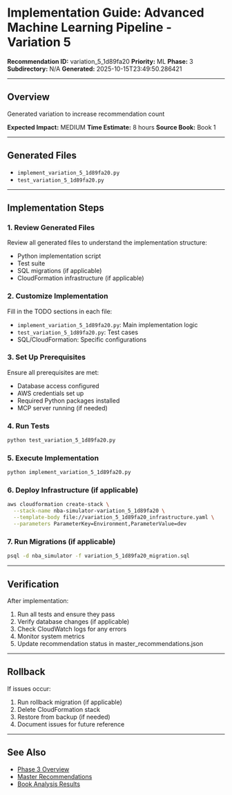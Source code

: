 # Implementation Guide: Advanced Machine Learning Pipeline - Variation 5

**Recommendation ID:** variation_5_1d89fa20
**Priority:** ML
**Phase:** 3
**Subdirectory:** N/A
**Generated:** 2025-10-15T23:49:50.286421

---

## Overview

Generated variation to increase recommendation count

**Expected Impact:** MEDIUM
**Time Estimate:** 8 hours
**Source Book:** Book 1

---

## Generated Files

- `implement_variation_5_1d89fa20.py`
- `test_variation_5_1d89fa20.py`

---

## Implementation Steps

### 1. Review Generated Files

Review all generated files to understand the implementation structure:
- Python implementation script
- Test suite
- SQL migrations (if applicable)
- CloudFormation infrastructure (if applicable)

### 2. Customize Implementation

Fill in the TODO sections in each file:
- `implement_variation_5_1d89fa20.py`: Main implementation logic
- `test_variation_5_1d89fa20.py`: Test cases
- SQL/CloudFormation: Specific configurations

### 3. Set Up Prerequisites

Ensure all prerequisites are met:
- Database access configured
- AWS credentials set up
- Required Python packages installed
- MCP server running (if needed)

### 4. Run Tests

```bash
python test_variation_5_1d89fa20.py
```

### 5. Execute Implementation

```bash
python implement_variation_5_1d89fa20.py
```

### 6. Deploy Infrastructure (if applicable)

```bash
aws cloudformation create-stack \
  --stack-name nba-simulator-variation_5_1d89fa20 \
  --template-body file://variation_5_1d89fa20_infrastructure.yaml \
  --parameters ParameterKey=Environment,ParameterValue=dev
```

### 7. Run Migrations (if applicable)

```bash
psql -d nba_simulator -f variation_5_1d89fa20_migration.sql
```

---

## Verification

After implementation:
1. Run all tests and ensure they pass
2. Verify database changes (if applicable)
3. Check CloudWatch logs for any errors
4. Monitor system metrics
5. Update recommendation status in master_recommendations.json

---

## Rollback

If issues occur:
1. Run rollback migration (if applicable)
2. Delete CloudFormation stack
3. Restore from backup (if needed)
4. Document issues for future reference

---

## See Also

- [Phase 3 Overview](/Users/ryanranft/nba-simulator-aws/docs/phases/phase_3/)
- [Master Recommendations](/Users/ryanranft/nba-mcp-synthesis/analysis_results/master_recommendations.json)
- [Book Analysis Results](/Users/ryanranft/nba-mcp-synthesis/analysis_results/)
